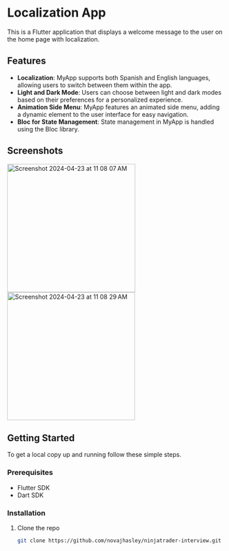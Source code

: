 # Localization App

This is a Flutter application that displays a welcome message to the user on the home page with localization.

## Features

- **Localization**: MyApp supports both Spanish and English languages, allowing users to switch between them within the app.
- **Light and Dark Mode**: Users can choose between light and dark modes based on their preferences for a personalized experience.
- **Animation Side Menu**: MyApp features an animated side menu, adding a dynamic element to the user interface for easy navigation.
- **Bloc for State Management**: State management in MyApp is handled using the Bloc library.


## Screenshots

<img width="297" alt="Screenshot 2024-04-23 at 11 08 07 AM" src="https://github.com/novajhasley/ninjatrader-interview/assets/160355054/b3e67bb3-4abe-43f9-a81b-40b72b1f42a8">
<img width="296" alt="Screenshot 2024-04-23 at 11 08 29 AM" src="https://github.com/novajhasley/ninjatrader-interview/assets/160355054/cfe6d9f3-d4ff-4881-a3b4-3fd1756d7529">


## Getting Started

To get a local copy up and running follow these simple steps.

### Prerequisites

- Flutter SDK
- Dart SDK

### Installation

1. Clone the repo
   ```sh
   git clone https://github.com/novajhasley/ninjatrader-interview.git
